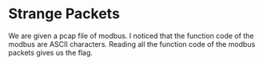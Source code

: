 # Strange Packets

We are given a pcap file of modbus.
I noticed that the function code of the modbus are ASCII characters.
Reading all the function code of the modbus packets gives us the flag.
